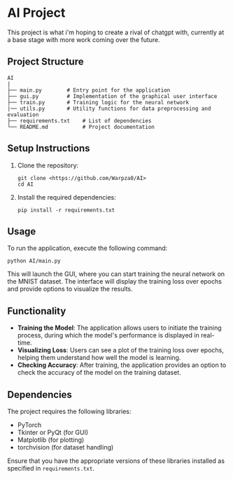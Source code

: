 # AI Project

This project is what i'm hoping to create a rival of chatgpt with, currently at a base stage with more work coming over the future.

## Project Structure

```
AI
|
├── main.py        # Entry point for the application
├── gui.py         # Implementation of the graphical user interface
├── train.py       # Training logic for the neural network
|── utils.py       # Utility functions for data preprocessing and evaluation
├── requirements.txt    # List of dependencies
└── README.md           # Project documentation
```

## Setup Instructions

1. Clone the repository:
   ```
   git clone <https://github.com/Warpza0/AI>
   cd AI
   ```

2. Install the required dependencies:
   ```
   pip install -r requirements.txt
   ```

## Usage

To run the application, execute the following command:
```
python AI/main.py
```

This will launch the GUI, where you can start training the neural network on the MNIST dataset. The interface will display the training loss over epochs and provide options to visualize the results.

## Functionality

- **Training the Model**: The application allows users to initiate the training process, during which the model's performance is displayed in real-time.
- **Visualizing Loss**: Users can see a plot of the training loss over epochs, helping them understand how well the model is learning.
- **Checking Accuracy**: After training, the application provides an option to check the accuracy of the model on the training dataset.

## Dependencies

The project requires the following libraries:
- PyTorch
- Tkinter or PyQt (for GUI)
- Matplotlib (for plotting)
- torchvision (for dataset handling)

Ensure that you have the appropriate versions of these libraries installed as specified in `requirements.txt`.
